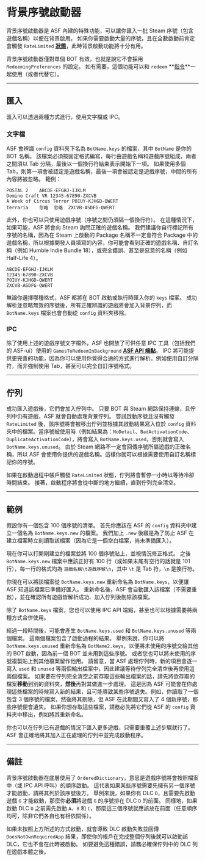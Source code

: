# 背景序號啟動器

背景序號啟動器是 ASF 內建的特殊功能，可以讓你匯入一批 Steam 序號（包含遊戲名稱）以便在背景啟用。 如果你需要啟動大量的序號，且在全數啟動前肯定會觸發 `RateLimited` **[狀態](https://github.com/JustArchiNET/ArchiSteamFarm/wiki/FAQ-zh-TW#啟用遊戲序號時的狀態是什麼意思)**，此時背景啟動功能將十分有用。

背景序號啟動器僅對單個 BOT 有效，也就是說它不會採用 `RedeemingPreferences` 的設定。 如有需要，這個功能可以和 `redeem` **[指令](https://github.com/JustArchiNET/ArchiSteamFarm/wiki/Commands-zh-TW)**一起使用（或者代替它）。

---

## 匯入

匯入可以透過兩種方式進行，使用文字檔或 IPC。

### 文字檔

ASF 會辨識 `config` 資料夾下名為 `BotName.keys` 的檔案，其中 `BotName` 是你的 BOT 名稱。 該檔案必須按固定格式編寫，每行由遊戲名稱和遊戲序號組成，兩者之間須以 Tab 分隔，最後以一個換行符結束表示開始下一項。 如果使用多個 Tab，則第一項會被認定是遊戲名稱，最後一項會被認定是遊戲序號，中間的所有內容將被忽略。 範例：

```text
POSTAL 2	ABCDE-EFGHJ-IJKLM
Domino Craft VR	12345-67890-ZXCVB
A Week of Circus Terror	POIUY-KJHGD-QWERT
Terraria	忽略	忽略	ZXCVB-ASDFG-QWERT
```

此外，你也可以只使用遊戲序號（序號之間仍須隔一個換行符）。 在這種情況下，如果可能，ASF 將會向 Steam 詢問正確的遊戲名稱。 我們建議你自行標記所有序號的名稱，因為在 Steam 上啟動的 Package 名稱不一定會符合 Package 中的遊戲名稱，所以根據開發人員填寫的內容，你可能會看到正確的遊戲名稱、自訂名稱（例如 Humble Indie Bundle 18），或完全錯誤、甚至是惡意的名稱（例如 Half-Life 4）。

```text
ABCDE-EFGHJ-IJKLM
12345-67890-ZXCVB
POIUY-KJHGD-QWERT
ZXCVB-ASDFG-QWERT
```

無論你選擇哪種格式，ASF 都將在 BOT 啟動或執行時匯入你的 `keys` 檔案。 成功解析並忽略無效的序號後，所有正確辨識的遊戲將會加入背景佇列，而 `BotName.keys` 檔案也會自動從 `config` 資料夾移除。

### IPC

除了使用上述的遊戲序號文字檔外，ASF 也開放了可供任意 IPC 工具（包括我們的 ASF-ui）使用的 `GamesToRedeemInBackground` **[ASF API 端點](https://github.com/JustArchiNET/ArchiSteamFarm/wiki/IPC-zh-TW#asf-api)**。 IPC 將可能提供更完善的功能，因為你可以使用你覺得合適的方式進行解析。例如使用自訂分隔符，而非強制使用 Tab，甚至可以完全自訂序號格式。

---

## 佇列

成功匯入遊戲後，它們會加入佇列中。 只要 BOT 與 Steam 網路保持連線，且佇列中仍有遊戲，ASF 就會自動處理背景佇列。 嘗試啟動序號且沒有觸發 `RateLimited` 後，該序號將會被移出佇列並根據其啟動結果寫入位於 `config` 資料夾中的檔案。當序號被使用時（例如結果為：`NoDetail`、`BadActivationCode`、`DuplicateActivationCode`），將會寫入 `BotName.keys.used`，否則就會寫入 `BotName.keys.unused`。 由於 Steam 網路不一定會回傳序號所屬遊戲的正確名稱，所以 ASF 會使用你提供的遊戲名稱。這樣你就可以根據需要使用自訂名稱標記你的序號。

如果在啟動過程中帳戶觸發 `RateLimited` 狀態，佇列將會暫停一小時以等待冷卻時間結束。 接著，啟動程序將會從中斷的地方繼續，直到佇列完全清空。

---

## 範例

假設你有一個包含 100 個序號的清單。 首先你應該在 ASF 的 `config` 資料夾中建立一個名為 `BotName.keys.new` 的檔案。 我們加上 `.new` 後綴是為了防止 ASF 在建立檔案時立刻讀取該檔案（因為它是一個空白檔案，尚未準備匯入）。

現在你可以打開剛建立的檔案並將 100 個序號貼上，並視情況修正格式。 之後 `BotName.keys.new` 檔案中應該正好有 100 行（或如果末尾有空行的話就是 101 行），每一行的格式均為 `遊戲名稱\t遊戲序號\n`，其中 `\t` 是 Tab 符，`\n` 是換行符。

你現在可以將該檔案從 `BotName.keys.new` 重新命名為 `BotName.keys`，以便讓 ASF 知道該檔案已準備好匯入。 重新命名後，ASF 會自動匯入該檔案（不需要重啟），並在確認所有遊戲皆解析成功、加入佇列後刪除該檔案。

除了 `BotName.keys` 檔案，您也可以使用 IPC API 端點，甚至也可以根據需要將兩種方式合併使用。

經過一段時間後，可能會產生 `BotName.keys.used` 和 `BotName.keys.unused` 等兩個檔案。 這兩個檔案包含了啟動過程的結果。 舉例來說，你可以將 `BotName.keys.unused` 重新命名為 `BotName2.keys`，以便將未使用的序號交給其他的 BOT 啟動，因為前一個 BOT 並未用到這些序號。 或者您也可以將未使用的序號複製貼上到其他檔案留作他用。 請留意，當 ASF 處理佇列時，新的項目會逐一寫入 `used` 和 `unused` 等兩個輸出檔案中，因此建議等待佇列完全清空後再使用這兩個檔案。 如果要在佇列完全清空之前存取這些輸出檔案的話，請先將欲存取的檔案**移動**到別的資料夾，**然後**再對其做進一步處理。 這是因為 ASF 可能會在你處理這些檔案的時候寫入新的結果，且可能導致某些序號遺失。例如，你讀取了一個包含 3 個序號的檔案，然後將其刪除，但 ASF 在此期間又寫入了 4 個新序號，那些序號便會遺失。 如果你想存取這些檔案，請務必先將它們從 ASF 的 `config` 資料夾中移出，例如將其重新命名。

你也可以在佇列已有遊戲的情況下匯入更多遊戲，只需要重覆上述步驟就行了。 ASF 會正確地將其加入正在處理的佇列中並完成啟動程序。

---

## 備註

背景序號啟動器在底層使用了 `OrderedDictionary`，意思是遊戲序號將會按照檔案中（或 IPC API 呼叫）的順序啟動。 這代表如果某些序號需要先擁有另一個序號才能啟動，請將其列於該序號後方。 舉例來說，如果你有 DLC `D`，且需要先啟動遊戲 `G` 才能啟動，那麼你**必須**將遊戲 `G` 的序號排在 DLC `D` 的前面。 同樣地，如果啟動 DLC `D` 之前需先啟動 `A`、`B` 和 `C`，那麼這三個序號就應該放在前面（任意順序均可，除非它們各自也有相依關係）。

如果未按照上方所述的方式啟動，就會導致 DLC 啟動失敗並回傳 `DoesNotOwnRequiredApp` 結果，即使你的帳戶在完成整個佇列後就可以啟動該 DLC，它也不會在此時被啟動。 如要避免這種錯誤，請務必確保佇列中的 DLC 列在遊戲本體之後。